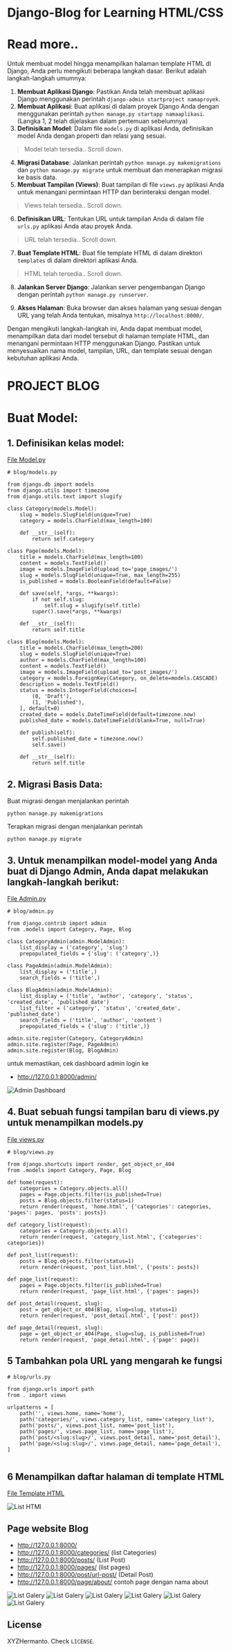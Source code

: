 # Django-Blog for Learning HTML/CSS

# Read more..

Untuk membuat model hingga menampilkan halaman template HTML di Django, Anda perlu mengikuti beberapa langkah dasar. Berikut adalah langkah-langkah umumnya:

1. **Membuat Aplikasi Django**: Pastikan Anda telah membuat aplikasi Django menggunakan perintah `django-admin startproject namaproyek`.
2. **Membuat Aplikasi**: Buat aplikasi di dalam proyek Django Anda dengan menggunakan perintah `python manage.py startapp namaaplikasi`.
(Langka 1, 2 telah dijelaskan dalam pertemuan sebelumnya)
3. **Definisikan Model**: Dalam file `models.py` di aplikasi Anda, definisikan model Anda dengan properti dan relasi yang sesuai.
>Model telah tersedia.. Scroll down.
4. **Migrasi Database**: Jalankan perintah `python manage.py makemigrations` dan `python manage.py migrate` untuk membuat dan menerapkan migrasi ke basis data.
5. **Membuat Tampilan (Views)**: Buat tampilan di file `views.py` aplikasi Anda untuk menangani permintaan HTTP dan berinteraksi dengan model.
>Views telah tersedia.. Scroll down.
6. **Definisikan URL**: Tentukan URL untuk tampilan Anda di dalam file `urls.py` aplikasi Anda atau proyek Anda. 
>URL telah tersedia.. Scroll down.
7. **Buat Template HTML**: Buat file template HTML di dalam direktori `templates` di dalam direktori aplikasi Anda.
>HTML telah tersedia.. Scroll down.

8. **Jalankan Server Django**: Jalankan server pengembangan Django dengan perintah `python manage.py runserver`.

9. **Akses Halaman**: Buka browser dan akses halaman yang sesuai dengan URL yang telah Anda tentukan, misalnya `http://localhost:8000/`.

Dengan mengikuti langkah-langkah ini, Anda dapat membuat model, menampilkan data dari model tersebut di halaman template HTML, dan menangani permintaan HTTP menggunakan Django. Pastikan untuk menyesuaikan nama model, tampilan, URL, dan template sesuai dengan kebutuhan aplikasi Anda.

# PROJECT BLOG

# Buat Model:

## 1. Definisikan kelas model:
[File Model.py](https://github.com/hermantoXYZ/django-blog/blob/main/blog/models.py)
```
# blog/models.py

from django.db import models
from django.utils import timezone
from django.utils.text import slugify

class Category(models.Model):
    slug = models.SlugField(unique=True)
    category = models.CharField(max_length=100)
 
    def __str__(self):
        return self.category

class Page(models.Model):
    title = models.CharField(max_length=100)
    content = models.TextField()
    image = models.ImageField(upload_to='page_images/')
    slug = models.SlugField(unique=True, max_length=255)
    is_published = models.BooleanField(default=False)

    def save(self, *args, **kwargs):
        if not self.slug:
            self.slug = slugify(self.title)
        super().save(*args, **kwargs)

    def __str__(self):
        return self.title

class Blog(models.Model):
    title = models.CharField(max_length=200)
    slug = models.SlugField(unique=True)
    author = models.CharField(max_length=100)
    content = models.TextField()
    image = models.ImageField(upload_to='post_images/')
    category = models.ForeignKey(Category, on_delete=models.CASCADE)
    description = models.TextField()
    status = models.IntegerField(choices=[
        (0, 'Draft'),
        (1, 'Published'),
    ], default=0)
    created_date = models.DateTimeField(default=timezone.now)
    published_date = models.DateTimeField(blank=True, null=True)

    def publish(self):
        self.published_date = timezone.now()
        self.save()

    def __str__(self):
        return self.title

```
## 2. Migrasi Basis Data:

Buat migrasi dengan menjalankan perintah 
```
python manage.py makemigrations
```
Terapkan migrasi dengan menjalankan perintah 
```
python manage.py migrate
```


## 3. Untuk menampilkan model-model yang Anda buat di Django Admin, Anda dapat melakukan langkah-langkah berikut:

[File Admin.py](https://github.com/hermantoXYZ/django-blog/blob/main/blog/admin.py)
```
# blog/admin.py

from django.contrib import admin
from .models import Category, Page, Blog

class CategoryAdmin(admin.ModelAdmin):
    list_display = ('category', 'slug')
    prepopulated_fields = {'slug': ('category',)}

class PageAdmin(admin.ModelAdmin):
    list_display = ('title',)
    search_fields = ('title',)

class BlogAdmin(admin.ModelAdmin):
    list_display = ('title', 'author', 'category', 'status', 'created_date', 'published_date')
    list_filter = ('category', 'status', 'created_date', 'published_date')
    search_fields = ('title', 'author', 'content')
    prepopulated_fields = {'slug': ('title',)}

admin.site.register(Category, CategoryAdmin)
admin.site.register(Page, PageAdmin)
admin.site.register(Blog, BlogAdmin)

```

untuk memastikan, cek dashboard admin login ke 
- http://127.0.0.1:8000/admin/ 

![Admin Dashboard](https://github.com/hermantoXYZ/django-blog/blob/main/screnshoots/1.JPG)

## 4. Buat sebuah fungsi tampilan baru di views.py untuk menampilkan models.py

[File views.py](https://github.com/hermantoXYZ/django-blog/blob/main/blog/views.py)

```
# blog/views.py

from django.shortcuts import render, get_object_or_404
from .models import Category, Page, Blog

def home(request):
    categories = Category.objects.all()
    pages = Page.objects.filter(is_published=True)
    posts = Blog.objects.filter(status=1)
    return render(request, 'home.html', {'categories': categories, 'pages': pages, 'posts': posts})

def category_list(request):
    categories = Category.objects.all()
    return render(request, 'category_list.html', {'categories': categories})

def post_list(request):
    posts = Blog.objects.filter(status=1)
    return render(request, 'post_list.html', {'posts': posts})

def page_list(request):
    pages = Page.objects.filter(is_published=True)
    return render(request, 'page_list.html', {'pages': pages})

def post_detail(request, slug):
    post = get_object_or_404(Blog, slug=slug, status=1)
    return render(request, 'post_detail.html', {'post': post})

def page_detail(request, slug):
    page = get_object_or_404(Page, slug=slug, is_published=True)
    return render(request, 'page_detail.html', {'page': page})

```


## 5 Tambahkan pola URL yang mengarah ke fungsi

```
# blog/urls.py

from django.urls import path
from . import views

urlpatterns = [
    path('', views.home, name='home'),
    path('categories/', views.category_list, name='category_list'),
    path('posts/', views.post_list, name='post_list'),
    path('pages/', views.page_list, name='page_list'),
    path('post/<slug:slug>/', views.post_detail, name='post_detail'),
    path('page/<slug:slug>/', views.page_detail, name='page_detail'),
]


```

## 6 Menampilkan daftar halaman di template HTML

[File Template HTML](https://github.com/hermantoXYZ/django-blog/tree/main/templates)

![List HTMl](https://github.com/hermantoXYZ/django-blog/blob/main/screnshoots/2.JPG)

## Page website Blog
- http://127.0.0.1:8000/
- http://127.0.0.1:8000/categories/ (list Categories)
- http://127.0.0.1:8000/posts/ (List Post)
- http://127.0.0.1:8000/pages/ (list pages)
- http://127.0.0.1:8000/post/url-post/ (Detail Post)
- http://127.0.0.1:8000/page/about/ contoh page dengan nama about


![List Galery](https://github.com/hermantoXYZ/django-blog/blob/main/screnshoots/3.JPG)
![List Galery](https://github.com/hermantoXYZ/django-blog/blob/main/screnshoots/4.JPG)
![List Galery](https://github.com/hermantoXYZ/django-blog/blob/main/screnshoots/5.JPG)
![List Galery](https://github.com/hermantoXYZ/django-blog/blob/main/screnshoots/6.JPG)
![List Galery](https://github.com/hermantoXYZ/django-blog/blob/main/screnshoots/7.JPG)
![List Galery](https://github.com/hermantoXYZ/django-blog/blob/main/screnshoots/8.JPG)

## License <a name="license"></a>
XYZHermanto. Check `LICENSE`.
